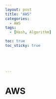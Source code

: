 ```yaml
---
layout: post
title: "AWS"
categories:
  - AWS
tags:
  - [Hash, Algorithm]

toc: true
toc_sticky: true





---
```


# AWS
